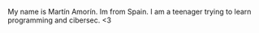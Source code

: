 My name is Martín Amorín.
Im from Spain.
I am a teenager trying to learn programming and cibersec. 
<3
